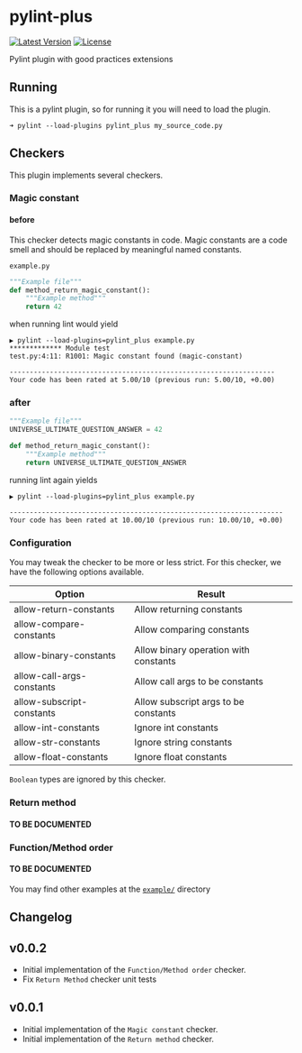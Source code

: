 # pylint-plus
[![Latest Version](https://img.shields.io/pypi/v/pylint-plus)](https://pypi.python.org/pypi/pylint-plus)
[![License](https://img.shields.io/github/license/leandroltavares/pylint-plus.svg)](LICENSE)

Pylint plugin with good practices extensions

## Running

This is a pylint plugin, so for running it you will need to load the plugin.

```
➜ pylint --load-plugins pylint_plus my_source_code.py 
```

## Checkers
This plugin implements several checkers.

### Magic constant

#### before

This checker detects magic constants in code. 
Magic constants are a code smell and should be replaced by meaningful named constants. 

`example.py`

```python
"""Example file"""
def method_return_magic_constant():
    """Example method"""
    return 42

```
when running lint would yield
```
▶ pylint --load-plugins=pylint_plus example.py
************* Module test
test.py:4:11: R1001: Magic constant found (magic-constant)

------------------------------------------------------------------
Your code has been rated at 5.00/10 (previous run: 5.00/10, +0.00)
```

### after
```python
"""Example file"""
UNIVERSE_ULTIMATE_QUESTION_ANSWER = 42

def method_return_magic_constant():
    """Example method"""
    return UNIVERSE_ULTIMATE_QUESTION_ANSWER

```
running lint again yields
```
▶ pylint --load-plugins=pylint_plus example.py

--------------------------------------------------------------------
Your code has been rated at 10.00/10 (previous run: 10.00/10, +0.00)
```

### Configuration

You may tweak the checker to be more or less strict. For this checker, 
we have the following options available.

| Option                    | Result                                |
|---------------------------|---------------------------------------|
| allow-return-constants    | Allow returning constants             |
| allow-compare-constants   | Allow comparing constants             |
| allow-binary-constants    | Allow binary operation with constants |
| allow-call-args-constants | Allow call args to be constants       |
| allow-subscript-constants | Allow subscript args to be constants  |
| allow-int-constants       | Ignore int constants                  |
| allow-str-constants       | Ignore string constants               |
| allow-float-constants     | Ignore float constants                |

`Boolean` types are ignored by this checker.

### Return method

#### TO BE DOCUMENTED

### Function/Method order

#### TO BE DOCUMENTED

You may find other examples at the [`example/`](example) directory

## Changelog

## v0.0.2

* Initial implementation of the `Function/Method order` checker.
* Fix `Return Method` checker unit tests

## v0.0.1

* Initial implementation of the `Magic constant` checker.
* Initial implementation of the `Return method` checker.